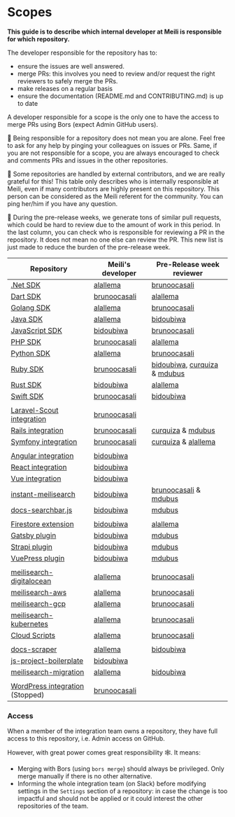 # Scopes

**This guide is to describe which internal developer at Meili is responsible for which repository.**

The developer responsible for the repository has to:
- ensure the issues are well answered.
- merge PRs: this involves you need to review and/or request the right reviewers to safely merge the PRs.
- make releases on a regular basis
- ensure the documentation (README.md and CONTRIBUTING.md) is up to date

A developer responsible for a scope is the only one to have the access to merge PRs using Bors (expect Admin GitHub users).

🥰 Being responsible for a repository does not mean you are alone. Feel free to ask for any help by pinging your colleagues on issues or PRs.
Same, if you are not responsible for a scope, you are always encouraged to check and comments PRs and issues in the other repositories.

👥 Some repositories are handled by external contributors, and we are really grateful for this! This table only describes who is internally responsible at Meili, even if many contributors are highly present on this repository. This person can be considered as the Meili referent for the community. You can ping her/him if you have any question.

👀 During the pre-release weeks, we generate tons of similar pull requests, which could be hard to review due to the amount of work in this period. In the last column, you can check who is responsible for reviewing a PR in the repository. It does not mean no one else can review the PR. This new list is just made to reduce the burden of the pre-release week.

| Repository | Meili's developer | Pre-Release week reviewer |
|------------|-------------------|---------------------------|
| [.Net SDK](https://github.com/meilisearch/meilisearch-dotnet) | [alallema](https://github.com/alallema/) | [brunoocasali](https://github.com/brunoocasali/) |
| [Dart SDK](https://github.com/meilisearch/meilisearch-dart) | [brunoocasali](https://github.com/brunoocasali/) | [alallema](https://github.com/alallema/) |
| [Golang SDK](https://github.com/meilisearch/meilisearch-go) | [alallema](https://github.com/alallema/) | [brunoocasali](https://github.com/brunoocasali/)
| [Java SDK](https://github.com/meilisearch/meilisearch-java) | [alallema](https://github.com/alallema/) | [bidoubiwa](https://github.com/bidoubiwa/) |
| [JavaScript SDK](https://github.com/meilisearch/meilisearch-js) | [bidoubiwa](https://github.com/bidoubiwa/) | [brunoocasali](https://github.com/brunoocasali/) |
| [PHP SDK](https://github.com/meilisearch/meilisearch-php) | [brunoocasali](https://github.com/brunoocasali/) | [alallema](https://github.com/alallema/) |
| [Python SDK](https://github.com/meilisearch/meilisearch-python) | [alallema](https://github.com/alallema/) | [brunoocasali](https://github.com/brunoocasali/) |
| [Ruby SDK](https://github.com/meilisearch/meilisearch-ruby) | [brunoocasali](https://github.com/brunoocasali/) | [bidoubiwa](https://github.com/bidoubiwa/), [curquiza](https://github.com/curquiza/) & [mdubus](https://github.com/mdubus/) |
| [Rust SDK](https://github.com/meilisearch/meilisearch-rust) | [bidoubiwa](https://github.com/bidoubiwa/) | [alallema](https://github.com/alallema/) |
| [Swift SDK](https://github.com/meilisearch/meilisearch-swift) | [brunoocasali](https://github.com/brunoocasali/) | [bidoubiwa](https://github.com/bidoubiwa/) |
|||
| [Laravel-Scout integration](https://github.com/laravel/scout) | [brunoocasali](https://github.com/brunoocasali/) | |
| [Rails integration](https://github.com/meilisearch/meilisearch-rails)| [brunoocasali](https://github.com/brunoocasali/) | [curquiza](https://github.com/curquiza/) & [mdubus](https://github.com/mdubus/) |
| [Symfony integration](https://github.com/meilisearch/meilisearch-symfony)| [brunoocasali](https://github.com/brunoocasali/) | [curquiza](https://github.com/curquiza/) & [alallema](https://github.com/alallema/) |
|||
| [Angular integration](https://github.com/meilisearch/meilisearch-angular) | [bidoubiwa](https://github.com/bidoubiwa/) |
| [React integration](https://github.com/meilisearch/meilisearch-react) | [bidoubiwa](https://github.com/bidoubiwa/) |
| [Vue integration](https://github.com/meilisearch/meilisearch-vue) | [bidoubiwa](https://github.com/bidoubiwa/) |
| [instant-meilisearch](https://github.com/meilisearch/instant-meilisearch) | [bidoubiwa](https://github.com/bidoubiwa/) | [brunoocasali](https://github.com/brunoocasali/) & [mdubus](https://github.com/mdubus/) |
| [docs-searchbar.js](https://github.com/meilisearch/docs-searchbar.js) | [bidoubiwa](https://github.com/bidoubiwa/) | [mdubus](https://github.com/mdubus/) | [bidoubiwa](https://github.com/bidoubiwa/) |
|||
| [Firestore extension](https://github.com/meilisearch/firestore-meilisearch) | [bidoubiwa](https://github.com/bidoubiwa/) | [alallema](https://github.com/alallema/) |
| [Gatsby plugin](https://github.com/meilisearch/gatsby-plugin-meilisearch) | [bidoubiwa](https://github.com/bidoubiwa/) | [mdubus](https://github.com/mdubus/) |
| [Strapi plugin](https://github.com/meilisearch/strapi-plugin-meilisearch) | [bidoubiwa](https://github.com/bidoubiwa/) | [mdubus](https://github.com/mdubus/) |
| [VuePress plugin](https://github.com/meilisearch/vuepress-plugin-meilisearch) | [bidoubiwa](https://github.com/bidoubiwa/) | [mdubus](https://github.com/mdubus/) |
|||
| [meilisearch-digitalocean](https://github.com/meilisearch/meilisearch-digitalocean) | [alallema](https://github.com/alallema/) | [brunoocasali](https://github.com/brunoocasali/) |
| [meilisearch-aws](https://github.com/meilisearch/meilisearch-aws) | [alallema](https://github.com/alallema/) | [brunoocasali](https://github.com/brunoocasali/) |
| [meilisearch-gcp](https://github.com/meilisearch/meilisearch-gcp) | [alallema](https://github.com/alallema/) | [brunoocasali](https://github.com/brunoocasali/) |
| [meilisearch-kubernetes](https://github.com/meilisearch/meilisearch-kubernetes) | [alallema](https://github.com/alallema/) | [brunoocasali](https://github.com/brunoocasali/) |
| [Cloud Scripts](https://github.com/meilisearch/cloud-scripts) | [alallema](https://github.com/alallema/) | [brunoocasali](https://github.com/brunoocasali/) |
|||
| [docs-scraper](https://github.com/meilisearch/docs-scraper)| [alallema](https://github.com/alallema/) | [bidoubiwa](https://github.com/bidoubiwa/) |
| [js-project-boilerplate](https://github.com/meilisearch/js-project-boilerplate)| [bidoubiwa](https://github.com/bidoubiwa/) |
| [meilisearch-migration](https://github.com/meilisearch/meilisearch-migration)| [alallema](https://github.com/alallema/) | [bidoubiwa](https://github.com/bidoubiwa/) |
|||
| [WordPress integration](https://github.com/meilisearch/meilisearch-wordpress) (Stopped)| [brunoocasali](https://github.com/brunoocasali/) |

### Access

When a member of the integration team owns a repository, they have full access to this repository, i.e. Admin access on GitHub.

However, with great power comes great responsibility 🕸. It means:
- Merging with Bors (using `bors merge`) should always be privileged. Only merge manually if there is no other alternative.
- Informing the whole integration team (on Slack) before modifying settings in the `Settings` section of a repository: in case the change is too impactful and should not be applied or it could interest the other repositories of the team.
